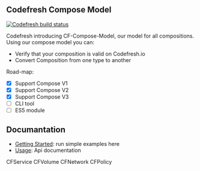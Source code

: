 ## Codefresh Compose Model

[![Codefresh build status]( https://g.codefresh.io/api/badges/build?repoOwner=codefresh-io&repoName=cf-compose-model&branch=master&pipelineName=cf-compose-model&accountName=codefresh-inc&type=cf-2)]( https://g.codefresh.io/repositories/codefresh-io/cf-compose-model/builds?filter=trigger:build;branch:master;service:58b4563445a0ac0100a91975~cf-compose-model)

Codefresh introducing CF-Compose-Model, our model for all compositions.
Using our compose model you can:
 * Verify that your composition is valid on Codefresh.io
 * Convert Composition from one type to another



Road-map:
- [X] Support Compose V1
- [X] Support Compose V2
- [X] Support Compose V3
- [ ] CLI tool
- [ ] ES5 module

## Documantation

* [Getting Started](): run simple examples here
* [Usage](): Api documentation 

CFService
CFVolume
CFNetwork
CFPolicy



